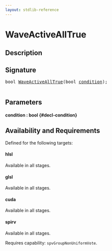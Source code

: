 ```yaml
---
layout: stdlib-reference
---
```


# WaveActiveAllTrue

## Description





## Signature 

<pre>
bool <a href="/stdlib-reference/global-decls/WaveActiveAllTrue">WaveActiveAllTrue</a>(bool <a href="/stdlib-reference/global-decls/WaveActiveAllTrue#decl-condition" class="code_param">condition</a>);

</pre>

## Parameters

#### condition  : bool {#decl-condition}

## Availability and Requirements

Defined for the following targets:

#### hlsl
Available in all stages.

#### glsl
Available in all stages.

#### cuda
Available in all stages.

#### spirv
Available in all stages.

Requires capability: `spvGroupNonUniformVote`.


